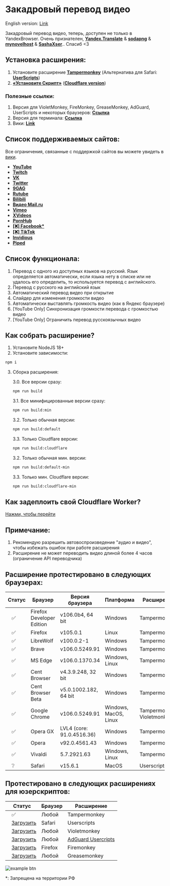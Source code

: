 # Закадровый перевод видео

English version: [Link](https://github.com/ilyhalight/voice-over-translation/blob/master/README-EN.md)

Закадровый перевод видео, теперь, доступен не только в YandexBrowser.
Очень признателен, **[Yandex.Translate](https://translate.yandex.ru/)** & **[sodapng](https://github.com/sodapng)** & **[mynovelhost](https://github.com/mynovelhost)** & **[SashaXser](https://github.com/SashaXser)**.. Спасиб <3

## Установка расширения:
1. Установите расширение **[Tampermonkey](https://www.tampermonkey.net/)** (Альтернатива для Safari: **[UserScripts](https://apps.apple.com/app/userscripts/id1463298887 )**)
2. **[«Установите Скрипт»](https://raw.githubusercontent.com/ilyhalight/voice-over-translation/master/dist/vot.user.js)** (**[Cloudflare version](https://raw.githubusercontent.com/ilyhalight/voice-over-translation/master/dist/vot-cloudflare.user.js)**)

### Полезные ссылки:
1. Версия для VioletMonkey, FireMonkey, GreaseMonkey, AdGuard, UserScripts и некоторых браузеров: **[Ссылка](https://raw.githubusercontent.com/ilyhalight/voice-over-translation/master/dist/vot-cloudflare.user.js)**
2. Версия для терминала: **[Ссылка](https://github.com/ilyhalight/voice-over-translation/tree/master/vot-cli)**
3. Вики: **[Link](https://github.com/ilyhalight/voice-over-translation/wiki)**

## Список поддерживаемых сайтов:
Все ограничения, связанные с поддержкой сайтов вы можете увидеть в [вики](https://github.com/ilyhalight/voice-over-translation/wiki/%5BRU%5D-Supported-sites).
- **[YouTube](https://www.youtube.com)**
- **[Twitch](https://www.twitch.tv)**
- **[VK](https://vk.com)**
- **[Twitter](https://twitter.com/)**
- **[9GAG](https://9gag.com/gag/)**
- **[Rutube](https://rutube.ru/)**
- **[Bilibili](https://bilibili.com/)**
- **[Видео Mail.ru](https://my.mail.ru/video)**
- **[Vimeo](https://vimeo.com/)**
- **[XVideos](https://xvideos.com/)**
- **[PornHub](https://rt.pornhub.com/)**
- **[[❌] Facebook*](https://facebook.com/)**
- **[[❌] TikTok](https://tiktok.com/)**
- **[Invidious](https://yewtu.be)**
- **[Piped](https://piped.video)**

## Список функционала:
1. Перевод с одного из доступных языков на русский. Язык определяется автоматически, если языка нету в списке или не удалось его определить, то используется перевод с английского.
2. Перевод с русского на английский язык
3. Автоматический перевод видео при открытие
4. Слайдер для изменения громкости видео
5. Автоматически выставлять громкость видео (как в Яндекс браузере)
6. [YouTube Only] Синхронизация громкости перевода с громкостью видео
7. [YouTube Only] Ограничить перевод русскоязычных видео

## Как собрать расширение?
1. Установите NodeJS 18+
2. Установите зависимости:
```bash
npm i
```
3. Сборка расширения:

   3.0. Все версии сразу:
   ```bash
   npm run build
   ```

   3.1. Все минифицированные версии сразу:
   ```bash
   npm run build:min
   ```

   3.2. Только обычная версии:
   ```bash
   npm run build:default
   ```

   3.3. Только Cloudflare версии:
   ```bash
   npm run build:cloudflare
   ```

   3.2. Только обычная мин. версии:
   ```bash
   npm run build:default-min
   ```

   3.3. Только мин. Cloudflare версии:
   ```bash
   npm run build:cloudflare-min
   ```


## Как задеплоить свой Cloudflare Worker?
[Нажми, чтобы перейти](https://github.com/ilyhalight/voice-over-translation/wiki/%5BRU%5D-Deploy-Cloudflare-Worker)

## Примечание:
1. Рекомендую разрешить автовоспроизведение "аудио и видео", чтобы избежать ошибок при работе расширения
2. Расширение не может переводить видео длиной более 4 часов (ограничение API переводчика)

## Расширение протестировано в следующих браузерах:
| Статус | Браузер | Версия браузера | Платформа | Расширение
|---|---|---|---|---
| ⠀✅ | Firefox Developer Edition | v106.0b4, 64 bit | Windows | Tampermonkey
| ⠀✅ | Firefox | v105.0.1 | Linux | Tampermonkey
| ⠀✅ | LibreWolf | v100.0.2-1 | Windows | Tampermonkey
| ⠀✅ | Brave | v106.0.5249.91 | Windows | Tampermonkey
| ⠀✅ | MS Edge | v106.0.1370.34 | Windows, Linux | Tampermonkey
| ⠀✅ | Cent Browser | v4.3.9.248, 32 bit | Windows | Tampermonkey
| ⠀✅ | Cent Browser Beta | v5.0.1002.182, 64 bit | Windows | Tampermonkey
| ⠀✅ | Google Chrome | v106.0.5249.91 | Windows, MacOS, Linux | Tampermonkey, Violetmonkey
| ⠀✅ | Opera GX | LVL4 (core: 91.0.4516.36) | Windows | Tampermonkey
| ⠀✅ | Opera | v92.0.4561.43 | Windows | Tampermonkey
| ⠀✅ | Vivaldi | 5.7.2921.63 | Windows, Linux | Tampermonkey
| ⠀❔ | Safari | v15.6.1 | MacOS | Userscripts

## Протестировано в следующих расширениях для юзерскриптов:
| Статус | Браузер | Расширение
|---|---|---
| ⠀✅ | Любой | Tampermonkey
| ⠀[Загрузить](https://raw.githubusercontent.com/ilyhalight/voice-over-translation/master/dist/vot-cloudflare.user.js) | Safari | Userscripts
| ⠀[Загрузить](https://raw.githubusercontent.com/ilyhalight/voice-over-translation/master/dist/vot-cloudflare.user.js) | Любой | Violetmonkey 
| ⠀[Загрузить](https://raw.githubusercontent.com/ilyhalight/voice-over-translation/master/dist/vot-cloudflare.user.js) | Любой | [AdGuard Usercripts](https://kb.adguard.com/en/general/userscripts#supported-apps)
| ⠀[Загрузить](https://raw.githubusercontent.com/ilyhalight/voice-over-translation/master/dist/vot-cloudflare.user.js) | Firefox | Firemonkey
| ⠀[Загрузить](https://raw.githubusercontent.com/ilyhalight/voice-over-translation/master/dist/vot-cloudflare.user.js) | Любой | Greasemonkey

![example btn](https://github.com/ilyhalight/voice-over-translation/blob/master/img/example.jpg "btn")

*: Запрещена на территории РФ
